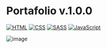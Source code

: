 # Portafolio v.1.0.0

[![HTML](https://img.shields.io/badge/HTML-FB6D04?style=for-the-badge&labelColor=101010)]() 
[![CSS](https://img.shields.io/badge/CSS-0453FB?style=for-the-badge&labelColor=101010)]() 
[![SASS](https://img.shields.io/badge/SASS-ed9de8?style=for-the-badge&labelColor=101010)]() 
[![JavaScript](https://img.shields.io/badge/JAVASCRIPT-yellow?style=for-the-badge&labelColor=101010)]() 

![image](https://github.com/Company-Codermex/Portafolio/assets/143505447/c1cdd572-e2c6-4916-91f1-01941db116c0)
